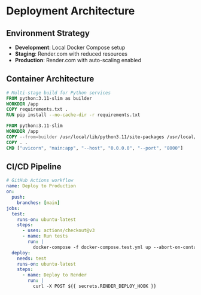 # Deployment Architecture

## Environment Strategy
* **Development**: Local Docker Compose setup
* **Staging**: Render.com with reduced resources
* **Production**: Render.com with auto-scaling enabled

## Container Architecture
```dockerfile
# Multi-stage build for Python services
FROM python:3.11-slim as builder
WORKDIR /app
COPY requirements.txt .
RUN pip install --no-cache-dir -r requirements.txt

FROM python:3.11-slim
WORKDIR /app
COPY --from=builder /usr/local/lib/python3.11/site-packages /usr/local/lib/python3.11/site-packages
COPY . .
CMD ["uvicorn", "main:app", "--host", "0.0.0.0", "--port", "8000"]
```

## CI/CD Pipeline
```yaml
# GitHub Actions workflow
name: Deploy to Production
on:
  push:
    branches: [main]
jobs:
  test:
    runs-on: ubuntu-latest
    steps:
      - uses: actions/checkout@v3
      - name: Run tests
        run: |
          docker-compose -f docker-compose.test.yml up --abort-on-container-exit
  deploy:
    needs: test
    runs-on: ubuntu-latest
    steps:
      - name: Deploy to Render
        run: |
          curl -X POST ${{ secrets.RENDER_DEPLOY_HOOK }}
```
